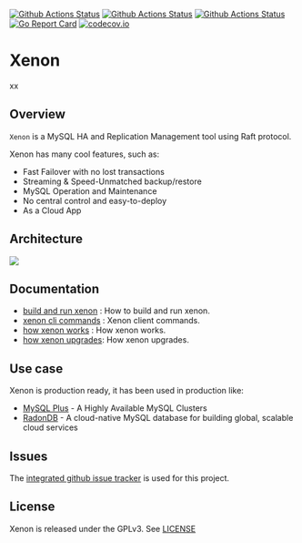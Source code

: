 [![Github Actions Status](https://github.com/radondb/xenon/workflows/Xenon%20Build/badge.svg?event=push)](https://github.com/radondb/xenon/actions?query=workflow%3A%22Xenon+Build%22+event%3Apush)
[![Github Actions Status](https://github.com/radondb/xenon/workflows/Xenon%20Test/badge.svg?event=push)](https://github.com/radondb/xenon/actions?query=workflow%3A%22Xenon+Test%22+event%3Apush)
[![Github Actions Status](https://github.com/radondb/xenon/workflows/Xenon%20Coverage/badge.svg)](https://github.com/radondb/xenon/actions?query=workflow%3A%22Xenon+Coverage%22)
[![Go Report Card](https://goreportcard.com/badge/github.com/radondb/xenon)](https://goreportcard.com/report/github.com/radondb/xenon)
[![codecov.io](https://codecov.io/gh/radondb/xenon/graphs/badge.svg)](https://codecov.io/gh/radondb/xenon/branch/master)

# Xenon
xx
## Overview

`Xenon` is a MySQL HA and Replication Management tool using Raft protocol.

Xenon has many cool features, such as:

* Fast Failover with no lost transactions
* Streaming & Speed-Unmatched backup/restore
* MySQL Operation and Maintenance
* No central control and easy-to-deploy
* As a Cloud App

## Architecture

![](docs/images/xenon.png)

## Documentation

- [build and run xenon](docs/how_to_build_and_run_xenon.md) : How to build and run xenon.
- [xenon cli commands](docs/xenoncli_commands.md) : Xenon client commands.
- [how xenon works](docs/how_xenon_works.md) : How xenon works.
- [how xenon upgrades](docs/how_xenon_upgrades.md): How xenon upgrades.

## Use case

Xenon is production ready, it has been used in production like:
- [MySQL Plus](https://www.qingcloud.com/products/mysql-plus/) -  A Highly Available MySQL Clusters
-  [RadonDB](https://www.qingcloud.com/products/radondb) -  A  cloud-native MySQL database for building global, scalable cloud services

## Issues

The [integrated github issue tracker](https://github.com/radondb/xenon/issues)
is used for this project.

## License

Xenon is released under the GPLv3. See [LICENSE](LICENSE)
